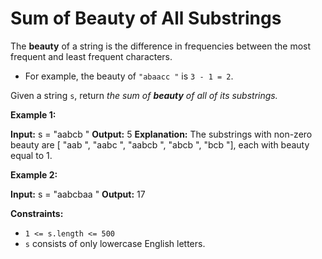 # Sum of Beauty of All Substrings

The **beauty** of a string is the difference in frequencies between the most frequent and least frequent characters.

* For example, the beauty of `"abaacc "` is `3 - 1 = 2`.

Given a string `s`, return _the sum of **beauty** of all of its substrings._

**Example 1:**

**Input:** s =  "aabcb "
**Output:** 5
**Explanation:** The substrings with non-zero beauty are \[ "aab ", "aabc ", "aabcb ", "abcb ", "bcb "\], each with beauty equal to 1.

**Example 2:**

**Input:** s =  "aabcbaa "
**Output:** 17

**Constraints:**

* `1 <= s.length <= 500`
* `s` consists of only lowercase English letters.
